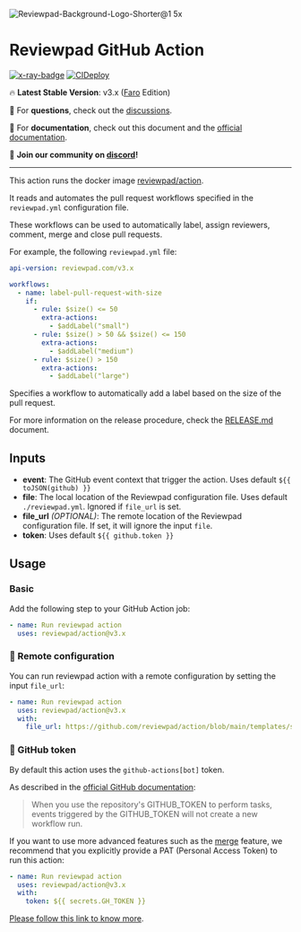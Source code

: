 ![Reviewpad-Background-Logo-Shorter@1 5x](https://user-images.githubusercontent.com/38539/185982194-21bf7bb2-d2d2-40ed-8893-82a216d848a5.png)

# Reviewpad GitHub Action 
[![x-ray-badge](https://img.shields.io/badge/Time%20to%20Merge-Strong%20team-ee9b00?link=https://xray.reviewpad.com/analysis?repository=https%3A%2F%2Fgithub.com%2Freviewpad%2Faction&style=plastic.svg)](https://xray.reviewpad.com/analysis?repository=https%3A%2F%2Fgithub.com%2Freviewpad%2Faction) [![CIDeploy](https://github.com/reviewpad/action/actions/workflows/cideploy.yml/badge.svg)](https://github.com/reviewpad/action/actions/workflows/cideploy.yml)

🔥 **Latest Stable Version**: v3.x ([Faro](https://en.wikipedia.org/wiki/Faro,_Portugal) Edition)

🤔 For **questions**, check out the [discussions](https://github.com/reviewpad/reviewpad/discussions).

📃 For **documentation**, check out this document and the [official documentation](https://docs.reviewpad.com).

🙌 **Join our community on [discord](https://reviewpad.com/discord)!**

___


This action runs the docker image [reviewpad/action](https://hub.docker.com/repository/docker/reviewpad/action).

It reads and automates the pull request workflows specified in the `reviewpad.yml` configuration file.

These workflows can be used to automatically label, assign reviewers, comment, merge and close pull requests.

For example, the following `reviewpad.yml` file:

```yaml
api-version: reviewpad.com/v3.x

workflows:
  - name: label-pull-request-with-size
    if:
      - rule: $size() <= 50
        extra-actions:
          - $addLabel("small")
      - rule: $size() > 50 && $size() <= 150
        extra-actions:
          - $addLabel("medium")
      - rule: $size() > 150
        extra-actions:
          - $addLabel("large")
```

Specifies a workflow to automatically add a label based on the size of the pull request.

For more information on the release procedure, check the [RELEASE.md](./RELEASE.md) document.


## Inputs

- **event**: The GitHub event context that trigger the action. Uses default `${{ toJSON(github) }}`
- **file**: The local location of the Reviewpad configuration file. Uses default `./reviewpad.yml`. Ignored if `file_url` is set.
- **file_url** *(OPTIONAL)*: The remote location of the Reviewpad configuration file. If set, it will ignore the input `file`.
- **token**: Uses default `${{ github.token }}`

## Usage

### Basic

Add the following step to your GitHub Action job:

```yaml
- name: Run reviewpad action
  uses: reviewpad/action@v3.x
```

### :link: Remote configuration

You can run reviewpad action with a remote configuration by setting the input `file_url`:

```yaml
- name: Run reviewpad action
  uses: reviewpad/action@v3.x
  with:
    file_url: https://github.com/reviewpad/action/blob/main/templates/start.yml
```

### :key: GitHub token

By default this action uses the `github-actions[bot]` token.

As described in the [official GitHub documentation](https://docs.github.com/en/actions/security-guides/automatic-token-authentication#using-the-github_token-in-a-workflow):

> When you use the repository's GITHUB_TOKEN to perform tasks, events triggered by the GITHUB_TOKEN will not create a new workflow run.

If you want to use more advanced features such as the [merge](https://docs.reviewpad.com/guides/built-ins#merge) feature, we recommend that you explicitly provide a PAT (Personal Access Token) to run this action:

```yaml
- name: Run reviewpad action
  uses: reviewpad/action@v3.x
  with:
    token: ${{ secrets.GH_TOKEN }}
```

[Please follow this link to know more](https://docs.reviewpad.com/getting-started/installation-with-github-token).
